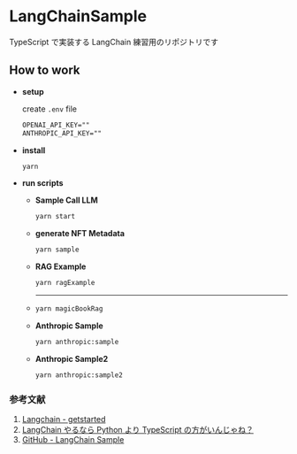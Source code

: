 # LangChainSample

TypeScript で実装する LangChain 練習用のリポジトリです

## How to work

- **setup**

  create `.env` file

  ```txt
  OPENAI_API_KEY=""
  ANTHROPIC_API_KEY=""
  ```

- **install**

  ```bash
  yarn
  ```

- **run scripts**

  - **Sample Call LLM**

    ```bash
    yarn start
    ```

  - **generate NFT Metadata**

    ```bash
    yarn sample
    ```

  - **RAG Example**

    ```bash
    yarn ragExample
    ```

  - ***

    ```bash
    yarn magicBookRag
    ```

  - **Anthropic Sample**

    ```bash
    yarn anthropic:sample
    ```

  - **Anthropic Sample2**

    ```bash
    yarn anthropic:sample2
    ```

### 参考文献

1. [Langchain - getstarted](https://js.langchain.com/v0.1/docs/expression_language/get_started/)
2. [LangChain やるなら Python より TypeScript の方がいんじゃね？](https://zenn.dev/optimisuke/articles/d6dcb852e14c81)
3. [GitHub - LangChain Sample](https://gist.github.com/YukiTominaga/a6cdd83dacf9187dd7e43b010f1d2709)
